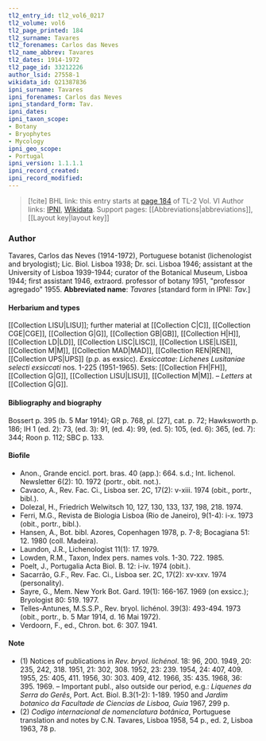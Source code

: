 ```yaml
---
tl2_entry_id: tl2_vol6_0217
tl2_volume: vol6
tl2_page_printed: 184
tl2_surname: Tavares
tl2_forenames: Carlos das Neves
tl2_name_abbrev: Tavares
tl2_dates: 1914-1972
tl2_page_id: 33212226
author_lsid: 27558-1
wikidata_id: Q21387836
ipni_surname: Tavares
ipni_forenames: Carlos das Neves
ipni_standard_form: Tav.
ipni_dates: 
ipni_taxon_scope: 
- Botany
- Bryophytes
- Mycology
ipni_geo_scope: 
- Portugal
ipni_version: 1.1.1.1
ipni_record_created: 
ipni_record_modified:
---
```


> [!cite] BHL link: this entry starts at [page 184](https://www.biodiversitylibrary.org/page/33212226) of TL-2 Vol. VI
> Author links: [IPNI](https://www.ipni.org/a/27558-1), [Wikidata](https://www.wikidata.org/wiki/Q21387836). Support pages: [[Abbreviations|abbreviations]], [[Layout key|layout key]]

### Author

Tavares, Carlos das Neves (1914-1972), Portuguese botanist (lichenologist and bryologist); Lic. Biol. Lisboa 1938; Dr. sci. Lisboa 1946; assistant at the University of Lisboa 1939-1944; curator of the Botanical Museum, Lisboa 1944; first assistant 1946, extraord. professor of botany 1951, "professor agregado" 1955. 
**Abbreviated name**: *Tavares* \[standard form in IPNI: *Tav.*\]

#### Herbarium and types

[[Collection LISU|LISU]]; further material at [[Collection C|C]], [[Collection CGE|CGE]], [[Collection G|G]], [[Collection GB|GB]], [[Collection H|H]], [[Collection LD|LD]], [[Collection LISC|LISC]], [[Collection LISE|LISE]], [[Collection M|M]], [[Collection MAD|MAD]], [[Collection REN|REN]], [[Collection UPS|UPS]] (p.p. as exsicc).
*Exsiccatae*: *Lichenes Lusitaniae selecti exsiccati* nos. 1-225 (1951-1965). Sets: [[Collection FH|FH]], [[Collection G|G]], [[Collection LISU|LISU]], [[Collection M|M]]. – *Letters* at [[Collection G|G]].

#### Bibliography and biography

Bossert p. 395 (b. 5 Mar 1914); GR p. 768, pl. \[27\], cat. p. 72; Hawksworth p. 186; IH 1 (ed. 2): 73, (ed. 3): 91, (ed. 4): 99, (ed. 5): 105, (ed. 6): 365, (ed. 7): 344; Roon p. 112; SBC p. 133.

#### Biofile

- Anon., Grande encicl. port. bras. 40 (app.): 664. s.d.; Int. lichenol. Newsletter 6(2): 10. 1972 (portr., obit. not.).
- Cavaco, A., Rev. Fac. Ci., Lisboa ser. 2C, 17(2): v-xiii. 1974 (obit., portr., bibl.).
- Dolezal, H., Friedrich Welwitsch 10, 127, 130, 133, 137, 198, 218. 1974.
- Ferri, M.G., Revista de Biologia Lisboa (Rio de Janeiro), 9(1-4): i-x. 1973 (obit., portr., bibl.).
- Hansen, A., Bot. bibl. Azores, Copenhagen 1978, p. 7-8; Bocagiana 51: 12. 1980 (coll. Madeira).
- Laundon, J.R., Lichenologist 11(1): 17. 1979.
- Lowden, R.M., Taxon, Index pers. names vols. 1-30. 722. 1985.
- Poelt, J., Portugalia Acta Biol. B. 12: i-iv. 1974 (obit.).
- Sacarrão, G.F., Rev. Fac. Ci., Lisboa ser. 2C, 17(2): xv-xxv. 1974 (personality).
- Sayre, G., Mem. New York Bot. Gard. 19(1): 166-167. 1969 (on exsicc.); Bryologist 80: 519. 1977.
- Telles-Antunes, M.S.S.P., Rev. bryol. lichénol. 39(3): 493-494. 1973 (obit., portr., b. 5 Mar 1914, d. 16 Mai 1972).
- Verdoorn, F., ed., Chron. bot. 6: 307. 1941.

#### Note

- (1) Notices of publications in *Rev. bryol. lichénol*. 18: 96, 200. 1949, 20: 235, 242, 318. 1951, 21: 302, 308. 1952, 23: 239. 1954, 24: 407, 409. 1955, 25: 405, 411. 1956, 30: 303. 409, 412. 1966, 35: 435. 1968, 36: 395. 1969. – Important publ., also outside our period, e.g.: *Liquenes da Serra do Gerês*, Port. Act. Biol. B.3(1-2): 1-189. 1950 and *Jardim botanico da Facultade de Ciencias de Lisboa, Guia* 1967, 299 p.
- (2) *Codigo internacional de nomenclatura botânica*, Portuguese translation and notes by C.N. Tavares, Lisboa 1958, 54 p., ed. 2, Lisboa 1963, 78 p.

